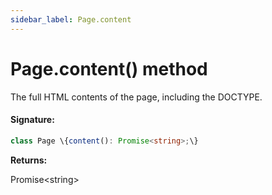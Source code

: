 ```yaml
---
sidebar_label: Page.content
---
```


# Page.content() method

The full HTML contents of the page, including the DOCTYPE.

#### Signature:

```typescript
class Page \{content(): Promise<string>;\}
```

**Returns:**

Promise&lt;string&gt;
